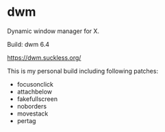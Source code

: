 # dwm
Dynamic window manager for X.

Build: dwm 6.4

https://dwm.suckless.org/

This is my personal build including following patches:

 * focusonclick
 * attachbelow
 * fakefullscreen
 * noborders
 * movestack
 * pertag
